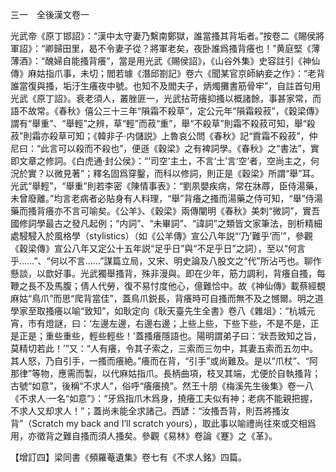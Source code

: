 三一　全後漢文卷一

光武帝《原丁邯詔》：“漢中太守妻乃繫南鄭獄，誰當搔其背垢者。”按卷二《賜侯將軍詔》：“卿歸田里，曷不令妻子從？將軍老矣，夜卧誰爲搔背癢也！”黄庭堅《薄薄酒》：“醜婦自能搔背癢”，當是用光武《賜侯詔》，《山谷外集》史容註引《神仙傳》麻姑指爪事，未切；閻若璩《潛邱劄記》卷六《聞某官京師納妾之作》：“老背誰當復與搔，垢汙生癢夜中號。也知不及閻夫子，炳燭攤書筋骨牢”，自註首句用光武《原丁詔》。衰老須人，叢脞匪一，光武拈苛癢抑搔以概諸餘，事甚家常，而語不故常。《春秋》僖公三十三年“隕霜不殺草”，定公元年“隕霜殺菽”，《穀梁傳》謂有“舉重”、“舉輕”之辨，草“輕”而菽“重”，舉“不殺草”則霜不殺菽可知，舉“殺菽”則霜亦殺草可知；《韓非子·内儲説》上魯哀公問《春秋》記“霣霜不殺菽”，仲尼曰：“此言可以殺而不殺也”，便遜《穀梁》之有裨詞學。《春秋》之“書法”，實即文章之修詞。《白虎通·封公侯》：“‘司空’主土，不言‘土’言‘空’者，空尚主之，何況於實？以微見著”；釋名固爲穿鑿，而科以修詞，則正是《穀梁》所謂“舉”耳。光武“舉輕”，“舉重”則若李密《陳情事表》：“劉夙嬰疾病，常在牀蓐，臣侍湯藥，未曾廢離。”均言老病者必貼身有人料理，“舉”背癢之搔而湯藥之侍可知，“舉”侍湯藥而搔背癢亦不言可喻矣。《公羊》、《穀梁》兩傳闡明《春秋》美刺“微詞”，實吾國修詞學最古之發凡起例；“内詞”、“未畢詞”、“諱詞”之類皆文家筆法，剖析精細處駸駸入於風格學（stylistics）（如《公羊傳》宣公八年説“‘乃’難乎‘而’”，參觀《穀梁傳》宣公八年又定公十五年説“足乎日”與“不足乎日”之詞），至以“何言乎……”、“何以不言……”謀篇立局，又宋、明史論及八股文之“代”所沾丐也。聊作懸談，以歆好事。光武獨舉搔背，殊非漫與。即在少年，筋力調利，背癢自搔，每鞭之長不及馬腹；倩人代勞，復不易忖度他心，億難恰中。故《神仙傳》載蔡經覩麻姑“鳥爪”而思“爬背當佳”，蓋鳥爪鋭長，背癢時可自搔而無不及之憾爾。明之道學家至取搔癢以喻“致知”，如耿定向《耿天臺先生全書》卷八《雜俎》：“杭城元宵，市有燈謎，曰：‘左邊左邊，右邊右邊；上些上些，下些下些，不是不是，正是正是；重些重些，輕些輕些！’蓋搔癢隱語也。陽明謂弟子曰：‘狀吾致知之旨，莫精切若此！’”又：“人有癢，令其子索之，三索而三勿中，其妻五索而五勿中。其人怒，乃自引手，一搔而癢絶。”癢而在背，“引手”或尚難及。是以“爪杖”、“阿那律”等物，應需而製，以代麻姑指爪。長柄曲項，枝叉其端，尤便於自執搔背；古號“如意”，後稱“不求人”，俗呼“癢癢撓”。然王十朋《梅溪先生後集》卷一八《不求人·一名“如意”》：“牙爲指爪木爲身，撓癢工夫似有神；老病不能親把握，不求人又却求人！”；蓋尚未能全求諸己。西諺：“汝搔吾背，則吾將搔汝背”（Scratch my back and I’ll scratch yours），取此事以喻禮尚往來或交相爲用，亦徵背之難自搔而須人搔矣。參觀《易林》卷論《蹇》之《革》。

【增訂四】梁同書《頻羅菴遺集》卷七有《不求人銘》四篇。